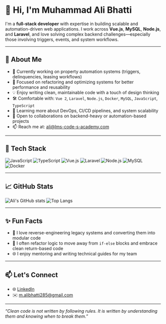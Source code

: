 # 👋 Hi, I'm Muhammad Ali Bhatti

I'm a **full-stack developer** with expertise in building scalable and automation-driven web applications. I work across **Vue.js**, **MySQL**, **Node.js**, and **Laravel**, and love solving complex backend challenges—especially those involving triggers, events, and system workflows.

---

## 🚀 About Me

- 🔭 Currently working on property automation systems (triggers, delinquencies, leasing workflows)
- 🧩 Focused on refactoring and optimizing systems for better performance and reusability
- 💡 Enjoy writing clean, maintainable code with a touch of design thinking
- 🛠️ Comfortable with: `Vue 2`, `Laravel`, `Node.js`, `Docker`, `MySQL`, `JavaScript`, `TypeScript`
- 🌱 Learning more about DevOps, CI/CD pipelines, and system scalability
- 🤝 Open to collaborations on backend-heavy or automation-based projects
- 📫 Reach me at: ali@lms-code-s-academy.com

---

## 🧰 Tech Stack

![JavaScript](https://img.shields.io/badge/Code-JavaScript-informational?style=flat&logo=javascript&logoColor=white&color=2bbc8a)
![TypeScript](https://img.shields.io/badge/Code-TypeScript-blue?style=flat&logo=typescript&logoColor=white)
![Vue.js](https://img.shields.io/badge/Frontend-Vue.js-green?style=flat&logo=vue.js&logoColor=white)
![Laravel](https://img.shields.io/badge/Backend-Laravel-red?style=flat&logo=laravel&logoColor=white)
![Node.js](https://img.shields.io/badge/Backend-Node.js-informational?style=flat&logo=node.js&logoColor=white)
![MySQL](https://img.shields.io/badge/Database-MySQL-blue?style=flat&logo=mysql&logoColor=white)
![Docker](https://img.shields.io/badge/DevOps-Docker-blue?style=flat&logo=docker&logoColor=white)

---

## 📈 GitHub Stats

![Ali's GitHub stats](https://github-readme-stats.vercel.app/api?username=ali-bhatti&show_icons=true&theme=radical)
![Top Langs](https://github-readme-stats.vercel.app/api/top-langs/?username=ali-bhatti&layout=compact&theme=radical)

---

## ✨ Fun Facts

- 🧠 I love reverse-engineering legacy systems and converting them into modular code
- 💬 I often refactor logic to move away from `if-else` blocks and embrace clean return-based code
- 🌐 I enjoy mentoring and writing technical guides for my team

---

## 📫 Let's Connect

- 🌐 [LinkedIn](https://www.linkedin.com/in/m-ali-bhatti/)
- ✉️ m.alibhatti285@gmail.com

---

_“Clean code is not written by following rules. It is written by understanding them and knowing when to break them.”_

